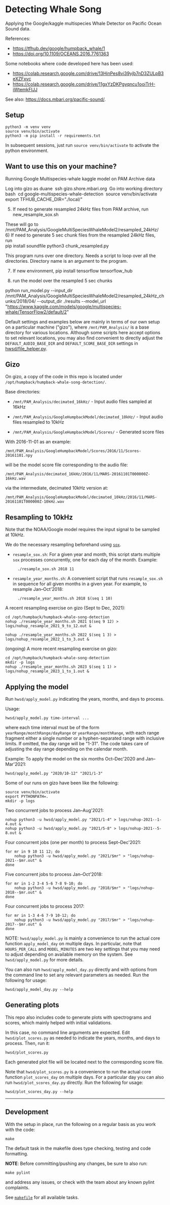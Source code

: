 # Detecting Whale Song

Applying the Google/kaggle multispecies Whale Detector on Pacific Ocean Sound data.

References:

- <https://tfhub.dev/google/humpback_whale/1>
- <https://doi.org/10.1109/OCEANS.2016.7761363>

Some notebooks where code developed here has been used:

- <https://colab.research.google.com/drive/13HinPes8vi39yjb7nD3ZULpB3eXZFxvc>
- <https://colab.research.google.com/drive/11gxYzDKPgyqncu1ooiTrH-iWtemkFIJJ>

See also: <https://docs.mbari.org/pacific-sound/>.

## Setup

    python3 -m venv venv
    source venv/bin/activate
    python3 -m pip install -r requirements.txt

In subsequent sessions, just run `source venv/bin/activate`
to activate the python environment.

## Want to use this on your machine?

Running Google Multispecies-whale kaggle model on PAM Archive data


Log into gizo as duane    ssh gizo.shore.mbari.org 
Go into working directory    bash    cd google-multispecies-whale-detection 
   source venv/bin/activate 
   export TFHUB_CACHE_DIR="./local/"

5) If need to generate resampled 24kHz files from PAM archive, run          new_resample_sox.sh

These will go to  /mnt/PAM_Analysis/GoogleMultiSpeciesWhaleModel2/resampled_24kHz/ 
6) If need to generate 5 sec chunk files from the resampled 24kHz files, run      
      pip install soundfile
      python3 chunk_resampled.py

This program runs over one directory. Needs a script to loop over all the directories. Directory name is an argument to the program.

7) If new environment, 
        pip install tensorflow tensorflow_hub




8) run the model over the resampled 5 sec chunks

python run_model.py --input_dir /mnt/PAM_Analysis/GoogleMultiSpeciesWhaleModel2/resampled_24kHz_chunks/2018/04/ --output_dir ./results --model_url "https://www.kaggle.com/models/google/multispecies-whale/TensorFlow2/default/2"


Default settings and examples below are mainly in terms of our own setup on
a particular machine ("gizo"), where `/mnt/PAM_Analysis/` is a base directory
for various locations.
Although some scripts here accept options to set relevant locations,
you may also find convenient to directly adjust the
`DEFAULT_AUDIO_BASE_DIR` and `DEFAULT_SCORE_BASE_DIR` settings
in [hwsd/file_helper.py](hwsd/file_helper.py).

## Gizo

On gizo, a copy of the code in this repo is located under
`/opt/humpback/humpback-whale-song-detection/`. 

Base directories:

- `/mnt/PAM_Analysis/decimated_16kHz/` - Input audio files sampled at 16kHz

- `/mnt/PAM_Analysis/GoogleHumpbackModel/decimated_10kHz/` - Input audio files resampled to 10kHz

- `/mnt/PAM_Analysis/GoogleHumpbackModel/Scores/` - Generated score files

With 2016-11-01 as an example:

`/mnt/PAM_Analysis/GoogleHumpbackModel/Scores/2016/11/Scores-20161101.npy`

will be the model score file corresponding to the audio file:

`/mnt/PAM_Analysis/decimated_16kHz/2016/11/MARS-20161101T000000Z-16kHz.wav`

via the intermediate, decimated 10kHz version at:

`/mnt/PAM_Analysis/GoogleHumpbackModel/decimated_10kHz/2016/11/MARS-20161101T000000Z-10kHz.wav`

## Resampling to 10kHz

Note that the NOAA/Google model requires the input signal to be sampled at 10kHz.

We do the necessary resampling beforehand using [`sox`](http://sox.sourceforge.net/). 

- `resample_sox.sh`:
  For a given year and month, this script starts multiple `sox`
  processes concurrently, one for each day of the month. Example:

        ./resample_sox.sh 2018 11

- `resample_year_months.sh`:
  A convenient script that runs `resample_sox.sh` in sequence for all
  given months in a given year.
  For example, to resample Jan–Oct'2018:

        ./resample_year_months.sh 2018 $(seq 1 10)

A recent resampling exercise on gizo (Sept to Dec, 2021):

    cd /opt/humpback/humpback-whale-song-detection
    nohup ./resample_year_months.sh 2021 $(seq 9 12) > logs/nohup_resample_2021_9_to_12.out &

    nohup ./resample_year_months.sh 2022 $(seq 1 3) > logs/nohup_resample_2022_1_to_3.out &

(ongoing) A more recent resampling exercise on gizo:

    cd /opt/humpback/humpback-whale-song-detection
    mkdir -p logs
    nohup ./resample_year_months.sh 2023 $(seq 1 1) > logs/nohup_resample_2023_1_to_1.out &

## Applying the model

Run `hwsd/apply_model.py` indicating the years, months, and days to process.

Usage:

    hwsd/apply_model.py time-interval ...

where each time interval must be of the form
`yearRange/monthRange/dayRange` or `yearRange/monthRange`,
with each range fragment either a single number or a hyphen-separated
range with inclusive limits. If omitted, the day range will be "1-31".
The code takes care of adjusting the day range depending on the calendar month.

Example: To apply the model on the six months Oct–Dec'2020 and Jan–Mar'2021:

    hwsd/apply_model.py "2020/10-12" "2021/1-3"

Some of our runs on gizo have been like the following:

    source venv/bin/activate
    export PYTHONPATH=.
    mkdir -p logs

Two concurrent jobs to process Jan–Aug'2021:

    nohup python3 -u hwsd/apply_model.py "2021/1-4" > logs/nohup-2021--1-4.out &
    nohup python3 -u hwsd/apply_model.py "2021/5-8" > logs/nohup-2021--5-8.out &

Four concurrent jobs (one per month) to process Sept–Dec'2021:

    for mr in 9 10 11 12; do
        nohup python3 -u hwsd/apply_model.py "2021/$mr" > "logs/nohup-2021--$mr.out" &
    done

Five concurrent jobs to process Jan–Oct'2018:

    for mr in 1-2 3-4 5-6 7-8 9-10; do
        nohup python3 -u hwsd/apply_model.py "2018/$mr" > "logs/nohup-2018--$mr.out" &
    done

Four concurrent jobs to process 2017:

    for mr in 1-3 4-6 7-9 10-12; do
        nohup python3 -u hwsd/apply_model.py "2017/$mr" > "logs/nohup-2017--$mr.out" &
    done

NOTE: 
`hwsd/apply_model.py` is mainly a convenience to run the actual core function
`apply_model_day` on multiple days. In particular, note that `HOURS_PER_CALL`
and `MODEL_MINUTES` are two key settings that you may need to adjust depending
on available memory on the system. See `hwsd/apply_model.py` for more details. 

You can also run `hwsd/apply_model_day.py` directly and with options from the
command line to set any relevant parameters as needed.
Run the following for usage:

    hwsd/apply_model_day.py --help

## Generating plots

This repo also includes code to generate plots with spectrograms and scores,
which mainly helped with initial validations.

In this case, no command line arguments are expected.
Edit `hwsd/plot_scores.py` as needed to indicate the
years, months, and days to process. Then, run it:

    hwsd/plot_scores.py

Each generated plot file will be located next to the corresponding score file.

Note that `hwsd/plot_scores.py` is a convenience to run the actual core function
`plot_scores_day` on multiple days. 
For a particular day you can also run `hwsd/plot_scores_day.py` directly.
Run the following for usage:

    hwsd/plot_scores_day.py --help

---

## Development

With the setup in place, run the following on a regular basis
as you work with the code:

    make

The default task in the makefile does type checking, testing and code formatting.

**NOTE**: Before committing/pushing any changes, be sure to also run:

    make pylint

and address any issues, or check with the team about any known pylint complaints.

See [`makefile`](makefile) for all available tasks.
